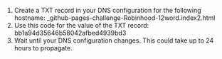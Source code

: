 1. Create a TXT record in your DNS configuration for the following hostname: _github-pages-challenge-Robinhood-12word.index2.html
2. Use this code for the value of the TXT record: bb1a94d35646b58042afbed4939bd3
3. Wait until your DNS configuration changes. This could take up to 24 hours to propagate.
  
